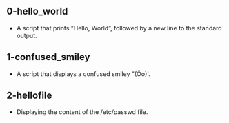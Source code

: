 ## 0-hello_world
* A script that prints “Hello, World”, followed by a new line to the standard output.
## 1-confused_smiley
* A script that displays a confused smiley "(Ôo)'.
## 2-hellofile
* Displaying the content of the /etc/passwd file.
